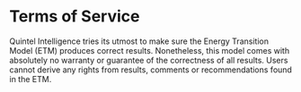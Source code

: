 # Terms of Service

Quintel Intelligence tries its utmost to make sure the Energy Transition Model (ETM) produces correct results. Nonetheless, this model comes with absolutely no warranty or guarantee of the correctness of all results. Users cannot derive any rights from results, comments or recommendations found in the ETM.